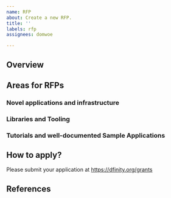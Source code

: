```yaml
---
name: RFP
about: Create a new RFP.
title: ''
labels: rfp
assignees: domwoe

---
```


## Overview

## Areas for RFPs

### Novel applications and infrastructure

### Libraries and Tooling

### Tutorials and well-documented Sample Applications

## How to apply?

Please submit your application at https://dfinity.org/grants

## References
